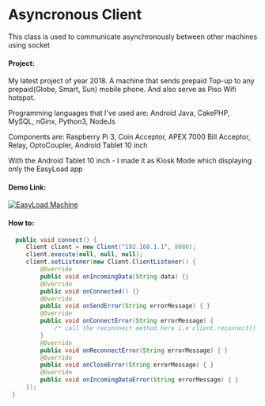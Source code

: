 # Asyncronous Client
This class is used to communicate asynchronously between other machines using socket

#### Project:
My latest project of year 2018. 
A machine that sends prepaid Top-up to any prepaid(Globe, Smart, Sun) mobile phone. And also serve  as Piso Wifi hotspot.

Programming languages that I've used are:
Android Java, CakePHP, MySQL, nGinx, Python3, NodeJs

Components are: 
Raspberry Pi 3,  Coin Acceptor, APEX 7000 Bill Acceptor, Relay, OptoCoupler,  Android Tablet 10 inch

With the Android Tablet 10 inch -  I made it as Kiosk Mode which displaying only the EasyLoad app

#### Demo Link:
[![EasyLoad Machine](http://img.youtube.com/vi/MmLp7KN3-MI/0.jpg?324)](http://www.youtube.com/watch?v=MmLp7KN3-MI)


#### How to:

   ```java
     public void connect() {
        Client client = new Client("192.168.1.1", 8080);
        client.execute(null, null, null);
        client.setListener(new Client.ClientListener() {
            @Override
            public void onIncomingData(String data) {}
            @Override
            public void onConnected() {}
            @Override
            public void onSendError(String errorMessage) { }
            @Override
            public void onConnectError(String errorMessage) {
                /* call the reconnnect method here i.e client.reconnect() */
            }
            @Override
            public void onReconnectError(String errorMessage) { }
            @Override
            public void onCloseError(String errorMessage) { }
            @Override
            public void onIncomingDataError(String errorMessage) { }
        });
    }

